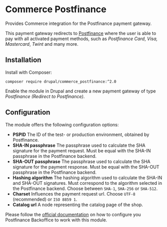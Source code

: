 # Commerce Postfinance

Provides Commerce integration for the Postfinance payment gateway.

This payment gateway redirects to [Postfinance](https://www.postfinance.ch) 
where the user is able to pay with all activated payment methods, such as 
_Postfinance Card_, _Visa, Mastercard_, _Twint_ and many more.

## Installation

Install with Composer:

```
composer require drupal/commerce_postfinance:^2.0
```

Enable the module in Drupal and create a new payment gateway of type
*Postfinance (Redirect to Postfinance)*.

## Configuration

The module offers the following configuration options:

* **PSPID** The ID of the test- or production environment, obtained by 
Postfinance.
* **SHA-IN passphrase** The passphrase used to calculate the SHA signature 
for the payment request. Must be equal with the SHA-IN passphrase in the 
Postfinance backend.
* **SHA-OUT passphrase** The passphrase used to calculate the SHA signature 
for the payment response. Must be equal with the SHA-OUT passphrase in the 
Postfinance backend.
* **Hashing algorithm** The hashing algorithm used to calculate the 
SHA-IN and SHA-OUT signatures. Must correspond to the algorithm selected in 
the Postfinance backend. Choose between `SHA-1`, `SHA-256` or `SHA-512`.                       
* **Charset** Influences the payment request url. Choose `UTF-8` 
(recommended) or `ISO 8859 1`.
* **Catalog url** A node representing the catalog page of the shop.

Please follow the [official documentation](https://www.drupal.org/docs/8/modules/commerce-postfinance) on how to configure you Postfinance
Backoffice to work with this module.

